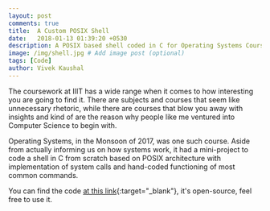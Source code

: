 ```yaml
---
layout: post
comments: true
title:  A Custom POSIX Shell
date:   2018-01-13 01:39:20 +0530
description: A POSIX based shell coded in C for Operating Systems Course.
image: /img/shell.jpg # Add image post (optional)
tags: [Code]
author: Vivek Kaushal
---
```

The coursework at IIIT has a wide range when it comes to how interesting you are going to find it. There are subjects and courses that seem like unnecessary rhetoric, while there are courses that blow you away with insights and kind of are the reason why people like me ventured into Computer Science to begin with.

Operating Systems, in the Monsoon of 2017, was one such course. Aside from actually informing us on how systems work, it had a mini-project to code a shell in C from scratch based on POSIX architecture with implementation of system calls and hand-coded functioning of most common commands.

You can find the code [at this link][github]{:target="_blank"}, it's open-source, feel free to use it. 

[github]: https://github.com/kaushalvivek/Shell
